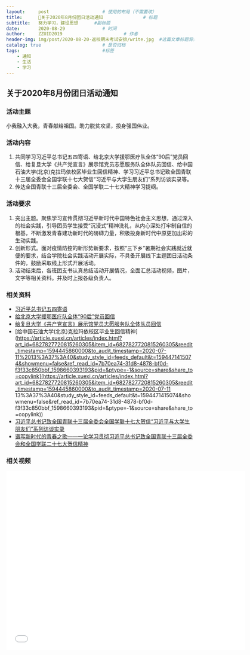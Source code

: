 ```yaml
---
layout:     post   				    # 使用的布局（不需要改）
title:      📢关于2020年8月份团日活动通知 				# 标题 
subtitle:   努力学习，建设思想      #副标题
date:       2020-08-29 				# 时间
author:     ZZUID2019 						# 作者
header-img: img/post/2020-08-20-返校期末考试安排/write.jpg 	#这篇文章标题背景图片
catalog: true 						# 是否归档
tags:								#标签
    - 通知
    - 生活
    - 学习
---
```


## 关于2020年8月份团日活动通知

### 活动主题

小我融入大我，青春献给祖国。助力脱贫攻坚，投身强国伟业。

### 活动内容

1. 共同学习习近平总书记五四寄语、给北京大学援鄂医疗队全体“90后”党员回信、给复旦大学《共产党宣言》展示馆党员志愿服务队全体队员回信、给中国石油大学(北京)克拉玛依校区毕业生回信精神、学习习近平总书记致全国青联十三届全委会全国学联十七大贺信“习近平与大学生朋友们”系列访谈实录等。
2. 传达全国青联十三届全委会、全国学联二十七大精神学习提纲。

### 活动要求

1. 突出主题。聚焦学习宣传贯彻习近平新时代中国特色社会主义思想，通过深入的社会实践，引导团员学生接受“沉浸式”精神洗礼，从内心深处打牢制自信的根基，不断激发青春建功新时代的磅礴力量，积极投身新时代中原更加出彩的生动实践。
2. 创新形式。面对疫情防控的新形势新要求，按照“三下乡”暑期社会实践就近就便的要求，结合学院社会实践活动开展实际，不具备开展线下主题团日活动条件的，鼓励采取线上形式开展活动。
3. 活动结束后，各班团支书认真总结活动开展情况，全面汇总活动视频，图片，文字等相关资料。并及时上报各级负责人。   

### 相关资料

* [习近平总书记五四寄语](http://news.cyol.com/app/2020-05/07/content_18601929.htm)
* [给北京大学援鄂医疗队全体“90后”党员回信](http://news.youth.cn/sz/202003/t20200316_12240879.htm)
* [给复旦大学《共产党宣言》展示馆党员志愿服务队全体队员回信](http://www.xinhuanet.com/politics/leaders/2020-06/30/c_1126176482.htm)
* [给中国石油大学(北京)克拉玛依校区毕业生回信精神](https://article.xuexi.cn/articles/index.html?art_id=6827827720815260305&item_id=6827827720815260305&reedit_timestamp=1594445860000&to_audit_timestamp=2020-07-11%2013%3A37%3A40&study_style_id=feeds_default&t=1594471415074&showmenu=false&ref_read_id=7b70ea74-31d8-4878-bf0d-f3f33c850bbf_1598660393193&pid=&ptype=-1&source=share&share_to=copylink](https://article.xuexi.cn/articles/index.html?art_id=6827827720815260305&item_id=6827827720815260305&reedit_timestamp=1594445860000&to_audit_timestamp=2020-07-11 13%3A37%3A40&study_style_id=feeds_default&t=1594471415074&showmenu=false&ref_read_id=7b70ea74-31d8-4878-bf0d-f3f33c850bbf_1598660393193&pid=&ptype=-1&source=share&share_to=copylink))
* [习近平总书记致全国青联十三届全委会全国学联十七大贺信“习近平与大学生朋友们”系列访谈实录](http://qnzz.youth.cn/qckc/202008/t20200817_12454508.htm)
* [谱写新时代的青春之歌——一论学习贯彻习近平总书记致全国青联十三届全委会和全国学联二十七大贺信精神](http://news.youth.cn/sz/202008/t20200818_12454896.htm?mobile=0)

### 相关视频

<iframe src="//player.bilibili.com/player.html?aid=668080157&bvid=BV1xa4y1i7wK&cid=186212556&page=1" width="640" height="480"  scrolling="no" border="0" frameborder="no" framespacing="0" allowfullscreen="true"> </iframe>

